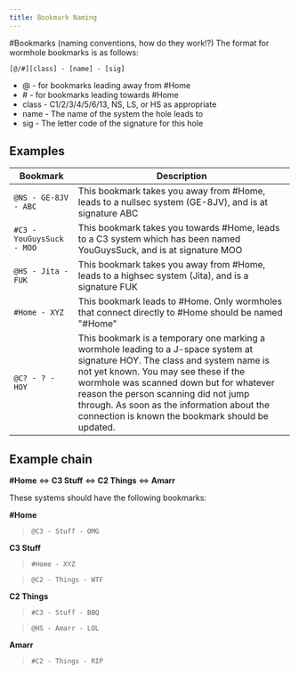 ```yaml
---
title: Bookmark Naming
---
```


#Bookmarks (naming conventions, how do they work!?)
The format for wormhole bookmarks is as follows:

`[@/#][class] - [name] - [sig]`

* @ - for bookmarks leading away from #Home
* \# - for bookmarks leading towards #Home
* class - C1/2/3/4/5/6/13, NS, LS, or HS as appropriate
* name - The name of the system the hole leads to
* sig - The letter code of the signature for this hole

## Examples

| Bookmark | Description |
|---|---|
| `@NS - GE-8JV - ABC` | This bookmark takes you away from #Home, leads to a nullsec system (GE-8JV), and is at signature ABC |
|     `#C3 - YouGuysSuck - MOO` | This bookmark takes you towards #Home, leads to a C3 system which has been named YouGuysSuck, and is at signature MOO |
| `@HS - Jita - FUK` | This bookmark takes you away from #Home, leads to a highsec system (Jita), and is a signature FUK |
| `#Home - XYZ` | This bookmark leads to #Home. Only wormholes that connect directly to #Home should be named "#Home" |
| `@C? - ? - HOY` | This bookmark is a temporary one marking a wormhole leading to a J-space system at signature HOY. The class and system name is not yet known. You may see these if the wormhole was scanned down but for whatever reason the person scanning did not jump through. As soon as the information about the connection is known the bookmark should be updated. |

## Example chain
  **#Home** <=> **C3 Stuff** <=> **C2 Things** <=> **Amarr**

These systems should have the following bookmarks:

**#Home**

>`@C3 - Stuff - OMG`

**C3 Stuff**

>`#Home - XYZ`

>`@C2 - Things - WTF`

**C2 Things**

>`#C3 - Stuff - BBQ`

>`@HS - Amarr - LOL`

**Amarr**

>`#C2 - Things - RIP`
